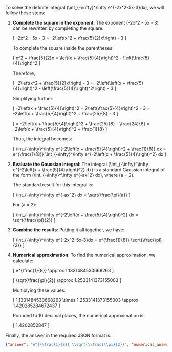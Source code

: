 To solve the definite integral \(\int_{-\infty}^\infty e^{-2x^2-5x-3}dx\), we will follow these steps:

1. **Complete the square in the exponent**:
   The exponent \(-2x^2 - 5x - 3\) can be rewritten by completing the square.

   \[
   -2x^2 - 5x - 3 = -2\left(x^2 + \frac{5}{2}x\right) - 3
   \]

   To complete the square inside the parentheses:

   \[
   x^2 + \frac{5}{2}x = \left(x + \frac{5}{4}\right)^2 - \left(\frac{5}{4}\right)^2
   \]

   Therefore,

   \[
   -2\left(x^2 + \frac{5}{2}x\right) - 3 = -2\left(\left(x + \frac{5}{4}\right)^2 - \left(\frac{5}{4}\right)^2\right) - 3
   \]

   Simplifying further:

   \[
   -2\left(x + \frac{5}{4}\right)^2 + 2\left(\frac{5}{4}\right)^2 - 3 = -2\left(x + \frac{5}{4}\right)^2 + \frac{25}{8} - 3
   \]

   \[
   = -2\left(x + \frac{5}{4}\right)^2 + \frac{25}{8} - \frac{24}{8} = -2\left(x + \frac{5}{4}\right)^2 + \frac{1}{8}
   \]

   Thus, the integral becomes:

   \[
   \int_{-\infty}^\infty e^{-2\left(x + \frac{5}{4}\right)^2 + \frac{1}{8}} dx = e^{\frac{1}{8}} \int_{-\infty}^\infty e^{-2\left(x + \frac{5}{4}\right)^2} dx
   \]

2. **Evaluate the Gaussian integral**:
   The integral \(\int_{-\infty}^\infty e^{-2\left(x + \frac{5}{4}\right)^2} dx\) is a standard Gaussian integral of the form \(\int_{-\infty}^\infty e^{-ax^2} dx\), where \(a = 2\).

   The standard result for this integral is:

   \[
   \int_{-\infty}^\infty e^{-ax^2} dx = \sqrt{\frac{\pi}{a}}
   \]

   For \(a = 2\):

   \[
   \int_{-\infty}^\infty e^{-2\left(x + \frac{5}{4}\right)^2} dx = \sqrt{\frac{\pi}{2}}
   \]

3. **Combine the results**:
   Putting it all together, we have:

   \[
   \int_{-\infty}^\infty e^{-2x^2-5x-3}dx = e^{\frac{1}{8}} \sqrt{\frac{\pi}{2}}
   \]

4. **Numerical approximation**:
   To find the numerical approximation, we calculate:

   \[
   e^{\frac{1}{8}} \approx 1.1331484530668263
   \]

   \[
   \sqrt{\frac{\pi}{2}} \approx 1.2533141373155003
   \]

   Multiplying these values:

   \[
   1.1331484530668263 \times 1.2533141373155003 \approx 1.420285284672437
   \]

   Rounded to 10 decimal places, the numerical approximation is:

   \[
   1.4202852847
   \]

Finally, the answer in the required JSON format is:

```json
{"answer": "e^{\\frac{1}{8}} \\sqrt{\\frac{\\pi}{2}}", "numerical_answer": "1.4202852847"}
```
